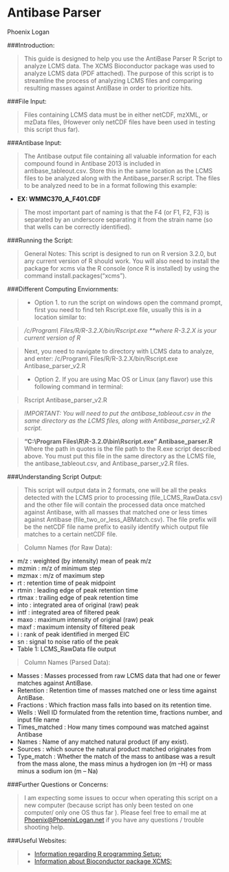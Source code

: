 # Antibase Parser
Phoenix Logan

###Introduction:
>This guide is designed to help you use the AntiBase Parser R Script to analyze LCMS data. 
>The XCMS Bioconductor package was used to analyze LCMS data (PDF attached). 
>The purpose of this script is to streamline the process of analyzing LCMS files and comparing resulting masses against AntiBase in order to prioritize hits.

###File Input:
>Files containing LCMS data must be in either netCDF, mzXML, or mzData files, (However only netCDF files have been used in testing this script thus far).

###Antibase Input:
>The Antibase output file containing all valuable information for each compound found in Antibase 2013 is included in antibase_tableout.csv. Store this in the same location as the LCMS files to be analyzed along with the Antibase_parser.R script.
The files to be analyzed need to be in a format following this example:
+ **EX: WMMC370_A_F401.CDF**
>The most important part of naming is that the F4 (or F1, F2, F3) is separated by an underscore separating it from the strain name (so that wells can be correctly identified).

###Running the Script:
>General Notes: This script is designed to run on R version 3.2.0, but any current version of R should work. You will also need to install the package for xcms via the R console (once R is installed) by using the command install.packages(“xcms”).

###Different Computing Enviornments:
> + Option 1. to run the script on windows open the command prompt, first you need to find teh Rscript.exe file, usually this is in a location similar to:

> _/c/Program\ Files/R/R-3.2.X/bin/Rscript.exe **where R-3.2.X is your current version of R_

> Next, you need to navigate to directory with LCMS data to analyze, and enter: /c/Program\ Files/R/R-3.2.X/bin/Rscript.exe    Antibase_parser_v2.R 
 
> + Option 2. If you are using Mac OS or Linux (any flavor) use this following command in terminal: 

> Rscript Antibase_parser_v2.R

> _IMPORTANT: You will need to put the antibase_tableout.csv in the same directory as the LCMS files, along with Antibase_parser_v2.R script._

>**“C:\Program Files\R\R-3.2.0\bin\Rscript.exe” Antibase_parser.R**
Where the path in quotes is the file path to the R.exe script described above. You must put this file in the same directory as the LCMS file, the antibase_tableout.csv, and Antibase_parser_v2.R files.

###Understanding Script Output:
>This script will output data in 2 formats, one will be all the peaks detected with the LCMS prior to processing (file_LCMS_RawData.csv) and the other file will contain the processed data once matched against Antibase, with all masses that matched one or less times against Antibase (file_two_or_less_ABMatch.csv). The file prefix will be the netCDF file name prefix to easily identify which output file matches to a certain netCDF file.

> Column Names (for Raw Data):
+ m/z : weighted (by intensity) mean of peak m/z
+ mzmin : m/z of minimum step
+ mzmax : m/z of maximum step
+ rt : retention time of peak midpoint
+ rtmin : leading edge of peak retention time
+ rtmax : trailing edge of peak retention time
+ into : integrated area of original (raw) peak
+ intf : integrated area of filtered peak
+ maxo : maximum intensity of original (raw) peak
+ maxf : maximum intensity of filtered peak
+ i : rank of peak identified in merged EIC
+ sn : signal to noise ratio of the peak
+ Table 1: LCMS_RawData file output

> Column Names (Parsed Data):
+ Masses : Masses processed from raw LCMS data that had one or fewer matches against AntiBase.
+ Retention : Retention time of masses matched one or less time against AntiBase.
+ Fractions : Which fraction mass falls into based on its retention time.
+ Wells : Well ID formulated from the retention time, fractions number, and input file name
+ Times_matched : How many times compound was matched against Antibase
+ Names : Name of any matched natural product (if any exist).
+ Sources : which source the natural product matched originates from
+ Type_match : Whether the match of the mass to antibase was a result from the mass alone, the mass minus a hydrogen ion (m –H) or mass minus a sodium ion (m – Na)

###Further Questions or Concerns:
>I am expecting some issues to occur when operating this script on a new computer (because script has only been tested on one computer/ only one OS thus far ). Please feel free to email me at Phoenix@PhoenixLogan.net if you have any questions / trouble shooting help.

###Useful Websites:
> + [Information regarding R programming Setup:](https://cran.r-project.org/doc/manuals/r-release/R-admin.html)
> + [Information about Bioconductor package XCMS:](http://bioconductor.org/packages/release/bioc/html/xcms.html)
